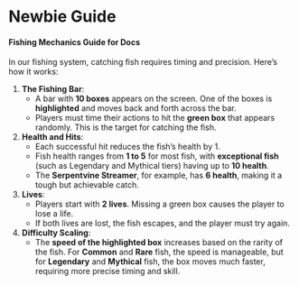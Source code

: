 # Newbie Guide

#### **Fishing Mechanics Guide** for Docs

In our fishing system, catching fish requires timing and precision. Here’s how it works:

1. **The Fishing Bar**:
   * A bar with **10 boxes** appears on the screen. One of the boxes is **highlighted** and moves back and forth across the bar.
   * Players must time their actions to hit the **green box** that appears randomly. This is the target for catching the fish.
2. **Health and Hits**:
   * Each successful hit reduces the fish’s health by 1.
   * Fish health ranges from **1 to 5** for most fish, with **exceptional fish** (such as Legendary and Mythical tiers) having up to **10 health**.
   * The **Serpentvine Streamer**, for example, has **6 health**, making it a tough but achievable catch.
3. **Lives**:
   * Players start with **2 lives**. Missing a green box causes the player to lose a life.
   * If both lives are lost, the fish escapes, and the player must try again.
4. **Difficulty Scaling**:
   * The **speed of the highlighted box** increases based on the rarity of the fish. For **Common** and **Rare** fish, the speed is manageable, but for **Legendary** and **Mythical** fish, the box moves much faster, requiring more precise timing and skill.
